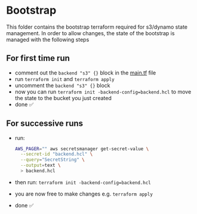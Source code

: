 # Bootstrap

This folder contains the bootstrap terraform required for s3/dynamo state management.
In order to allow changes, the state of the bootstrap is managed with the following steps

## For first time run

- comment out the `backend "s3" {}` block in the [main.tf](./main.tf) file
- run `terraform init` and `terraform apply`
- uncomment the `backend "s3" {}` block
- now you can run `terraform init -backend-config=backend.hcl` to move the state to the bucket you just created
- done ✅

## For successive runs

- run:

    ```bash
    AWS_PAGER="" aws secretsmanager get-secret-value \
      --secret-id "backend.hcl" \
      --query="SecretString" \
      --output=text \
      > backend.hcl
    ```

- then run: `terraform init -backend-config=backend.hcl`
- you are now free to make changes e.g. `terraform apply`
- done ✅
